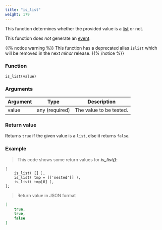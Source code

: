 ```yaml
---
title: "is_list"
weight: 179
---
```


This function determines whether the provided value is a [list](../../data-types/list) or not.

This function does *not* generate an [event](../../overview/events).

{{% notice warning %}}
This function has a deprecated alias `islist` which will be removed in the next *minor* release.
{{% /notice %}}

### Function

`is_list(value)`

### Arguments

Argument | Type | Description
-------- | ---- | -----------
value | any (required) | The value to be tested.

### Return value

Returns `true` if the given value is a `list`, else it returns `false`.

### Example

> This code shows some return values for ***is_list()***:

```thingsdb,json_response
[
    is_list( [] ),
    is_list( tmp = [['nested']] ),
    is_list( tmp[0] ),
];
```

> Return value in JSON format

```json
[
    true,
    true,
    false
]
```
